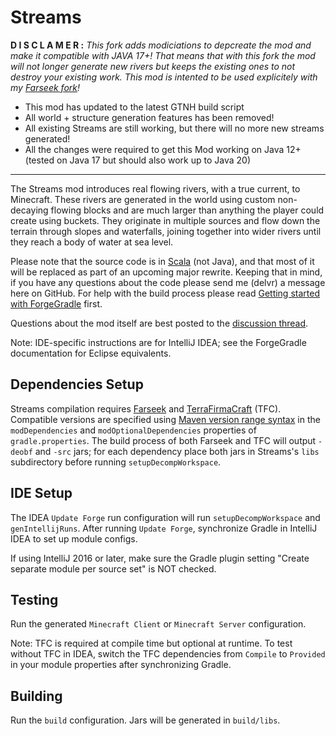# Streams

**__D I S C L A M E R :__** *This fork adds modiciations to depcreate the mod and make it compatible with JAVA 17+! That means that with this fork the mod will not longer generate new rivers but keeps the existing ones to not destroy your existing work. This mod is intented to be used explicitely with my [Farseek fork](https://github.com/Pilzinsel64/Farseek)!*

- This mod has updated to the latest GTNH build script
- All world + structure generation features has been removed!
- All existing Streams are still working, but there will no more new streams generated!
- All the changes were required to get this Mod working on Java 12+ (tested on Java 17 but should also work up to Java 20)

---

The Streams mod introduces real flowing rivers, with a true current, to Minecraft.
These rivers are generated in the world using custom non-decaying flowing blocks and are much larger than anything the
player could create using buckets. They originate in multiple sources and flow down the terrain through slopes and waterfalls,
joining together into wider rivers until they reach a body of water at sea level.

Please note that the source code is in [Scala](http://scala-lang.org) (not Java), and that most of it will be replaced as part of an upcoming major rewrite.
Keeping that in mind, if you have any questions about the code please send me (delvr) a message here on GitHub.
For help with the build process please read [Getting started with ForgeGradle](http://www.minecraftforge.net/forum/index.php/topic,14048.0.html) first.

Questions about the mod itself are best posted to the [discussion thread](http://www.minecraftforum.net/forums/mapping-and-modding/minecraft-mods/2346379-streams-real-flowing-rivers).

Note: IDE-specific instructions are for IntelliJ IDEA; see the ForgeGradle documentation for Eclipse equivalents.

## Dependencies Setup
Streams compilation requires [Farseek](https://github.com/delvr/Farseek) and [TerraFirmaCraft](https://github.com/Deadrik/TFCraft) (TFC).
Compatible versions are specified using [Maven version range syntax](https://docs.oracle.com/middleware/1212/core/MAVEN/maven_version.htm#MAVEN402)
in the `modDependencies` and `modOptionalDependencies` properties of `gradle.properties`.
The build process of both Farseek and TFC will output `-deobf` and `-src` jars; for each dependency place both jars in Streams's `libs` subdirectory before running `setupDecompWorkspace`.

## IDE Setup
The IDEA `Update Forge` run configuration will run `setupDecompWorkspace` and `genIntellijRuns`.
After running `Update Forge`, synchronize Gradle in IntelliJ IDEA to set up module configs.

If using IntelliJ 2016 or later, make sure the Gradle plugin setting "Create separate module per source set" is NOT checked.

## Testing
Run the generated `Minecraft Client` or `Minecraft Server` configuration.

Note: TFC is required at compile time but optional at runtime. To test without TFC in IDEA,
switch the TFC dependencies from `Compile` to `Provided` in your module properties after synchronizing Gradle.

## Building
Run the `build` configuration. Jars will be generated in `build/libs`.
